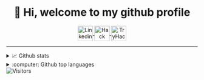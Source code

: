 <h1 align="center">👋 Hi, welcome to my github profile</h1>



<div align="center">
  <a href="https://www.linkedin.com/in/alexander-bredesen">
    <img align="center" height="40" src="https://img.shields.io/badge/linkedin-%230077B5.svg?&style=for-the-badge&logo=linkedin&logoColor=white" alt="Linkedin">
  </a>
  <a href="https://app.hackthebox.eu/profile/316221">
    <img align="center" height="40" src="http://www.hackthebox.eu/badge/image/316221" alt="Hack The Box">
  </a>
  <a href="https://tryhackme.com/p/unachievable">
    <img align="center" height="40" src="https://tryhackme-badges.s3.amazonaws.com/unachievable.png" alt="TryHackMe">
  </a>
</div>

---

<details>
<summary>📈 Github stats</summary>
  <img align="left" src="https://github-readme-stats.vercel.app/api?username=alexander474&show_icons=true&count_private=true&hide_border=true&hide_title=true">
</details>

<details>
<summary>:computer: Github top languages</summary>
  <img align="left" src="https://github-readme-stats.vercel.app/api/top-langs/?username=alexander474">
</details>

<div align="left">
  <img align="center" src="https://visitor-badge.laobi.icu/badge?page_id=alexander474.alexander474" alt="Visitors">
</div>
